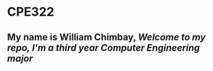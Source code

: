 # CPE322
## My name is **William Chimbay**, *Welcome to my repo, I'm a third year Computer Engineering major*
